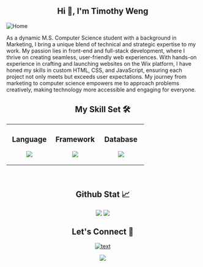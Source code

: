 <h2 align="center"> Hi 👋, I'm Timothy Weng  </h2>



![Home](https://github.com/timothyweng-0606/ColderBear/assets/124215553/24c4bee0-0bcd-4a62-8b5b-3bfef2046181)

<p>As a dynamic M.S. Computer Science student with a background in Marketing, I bring a unique blend of technical and strategic expertise to my work. My passion lies in front-end and full-stack development, where I thrive on creating seamless, user-friendly web experiences. With hands-on experience in crafting and launching websites on the Wix platform, I have honed my skills in custom HTML, CSS, and JavaScript, ensuring each project not only meets but exceeds user expectations. My journey from marketing to computer science empowers me to approach problems creatively, making technology more accessible and engaging for everyone.  </p>

<h2 align="center"> My Skill Set 🛠</h2> 
<div align="center">
<table border="0"><tr><td valign="top" width="33%">



<h3 align="center"> Language </h3> 
<p align="center">
  <a href="https://skillicons.dev">
    <img src="https://skillicons.dev/icons?i=html,css,javascript,java,c,python,swift&perline=3" />
  </a>
</p>
</td><td valign="top" width="33%">



<h3 align="center"> Framework </h3>
<p align="center">
  <a href="https://skillicons.dev">
    <img src="https://skillicons.dev/icons?i=react,nodejs,expressjs,django,git,npm,postman,figma&perline=3" />
  </a>
</p>

</td><td valign="top" width="33%">



<h3 align="center"> Database </h3>
<p align="center">
  <a href="https://skillicons.dev">
    <img src="https://skillicons.dev/icons?i=mongodb,firebase,mysql&perline=3" />
  </a>
</p>
</td>
  </tr>
</table>

</div>
<br/>  


<h2 align="center"> Github Stat 📈</h2> 
<div align="center">
  <img src="https://github-readme-stats.vercel.app/api/top-langs?username=timothyweng-0606"align="center"/>
  <img src="https://github-readme-stats.vercel.app/api?username=timothyweng-0606&show_icons=true&theme=gruvbox&count_private=true&hide_border=true" align="center"/>
</div>  

<div align="center">
<h2> Let's Connect 🤝 </h2>

[![text](https://img.shields.io/badge/LinkedIn-0077B5?style=for-the-badge&logo=linkedin&logoColor=white)](https://www.linkedin.com/in/timothyweng0606)
<div align="center">
<img src = "https://www.codewars.com/users/Timothy%20Weng%20/badges/large"/>
</div>
</div>


